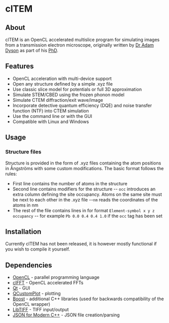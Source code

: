 
# clTEM  
## About  
clTEM is an OpenCL accelerated multislice program for simulating images from a transmission electron microscope, originally written by [Dr Adam Dyson](https://github.com/ADyson) as part of his [PhD](http://wrap.warwick.ac.uk/72953/).  

## Features
- OpenCL acceleration with multi-device support
- Open any structure defined by a simple .xyz file  
- Use classic slice model for potentials or full 3D approximation
- Simulate STEM/CBED using the frozen phonon model
- Simulate CTEM diffraction/exit wave/image
- Incorporate detective quantum efficiency (DQE) and noise transfer function (NTF) into CTEM simulation
- Use the command line or with the GUI
- Compatible with Linux and Windows

## Usage
### Structure files
Structure is provided in the form of .xyz files containing the atom positions in Ångströms with some custom modifications.
The basic format follows the rules:

- First line contains the number of atoms in the structure
- Second line contains modifiers for the structure
--  `occ` introduces an extra column defining the site occupancy. Atoms on the same site must be next to each other in the .xyz file
--`nm` reads the coordinates of the atoms in nm
- The rest of the file contains lines in for format `Element-symbol x y z occupancy`
-- for example `Pb 0.0 0.4 0.4 1.0` if the `occ` tag has been set

## Installation
Currently clTEM has not been released, it is however mostly functional if you wish to compile it yourself.

## Dependencies  
  
 - [OpenCL](https://www.khronos.org/opencl/) - parallel programming language  
 - [clFFT](https://github.com/clMathLibraries/clFFT) - OpenCL accelerated FFTs  
 - [Qt](http://www.qt.io/) - GUI  
 - [QCustomPlot](http://qcustomplot.com/) - plotting  
 - [Boost](https://www.boost.org/) - additional C++ libraries (used for backwards compatibility of the OpenCL wrapper)  
 - [LibTIFF](http://simplesystems.org/libtiff/) - TIFF input/output  
 - [JSON for Modern C++](https://github.com/nlohmann/json) - JSON file creation/parsing
